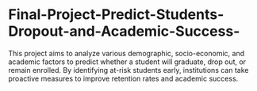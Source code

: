 # Final-Project-Predict-Students-Dropout-and-Academic-Success-
This project aims to analyze various demographic, socio-economic, and academic factors to predict whether a student will graduate, drop out, or remain enrolled. By identifying at-risk students early, institutions can take proactive measures to improve retention rates and academic success.
